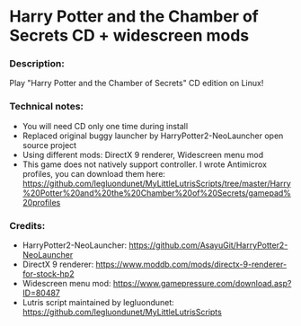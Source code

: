 # Harry Potter and the Chamber of Secrets CD + widescreen mods
### Description:
Play "Harry Potter and the Chamber of Secrets" CD edition on Linux!
### Technical notes:
- You will need CD only one time during install
- Replaced original buggy launcher by HarryPotter2-NeoLauncher open source project
- Using different mods: DirectX 9 renderer, Widescreen menu mod
- This game does not natively support controller. I wrote Antimicrox profiles, you can download them here:
https://github.com/legluondunet/MyLittleLutrisScripts/tree/master/Harry%20Potter%20and%20the%20Chamber%20of%20Secrets/gamepad%20profiles
### Credits:
- HarryPotter2-NeoLauncher: https://github.com/AsayuGit/HarryPotter2-NeoLauncher
- DirectX 9 renderer: https://www.moddb.com/mods/directx-9-renderer-for-stock-hp2
- Widescreen menu mod: https://www.gamepressure.com/download.asp?ID=80487
- Lutris script maintained by legluondunet: https://github.com/legluondunet/MyLittleLutrisScripts
